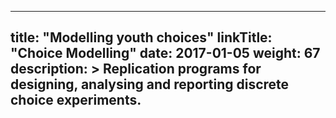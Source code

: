 
---
title: "Modelling youth choices"
linkTitle: "Choice Modelling"
date: 2017-01-05
weight: 67
description: >
  Replication programs for designing, analysing and reporting discrete choice experiments.
---



